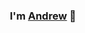 <h3 align="center">
I'm <a href="https://andrewdieu.netlify.app/" target="_blank" rel="noreferrer">Andrew</a> 👋
</h3>
<!---
andrewdieu/andrewdieu is a ✨ special ✨ repository because its `README.md` (this file) appears on your GitHub profile.
You can click the Preview link to take a look at your changes.
--->
